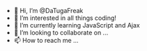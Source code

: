 - 👋 Hi, I’m @DaTugaFreak
- 👀 I’m interested in all things coding!
- 🌱 I’m currently learning JavaScript and Ajax
- 💞️ I’m looking to collaborate on ...
- 📫 How to reach me ...

<!---
DaTugaFreak/DaTugaFreak is a ✨ special ✨ repository because its `README.md` (this file) appears on your GitHub profile.
You can click the Preview link to take a look at your changes.
--->
